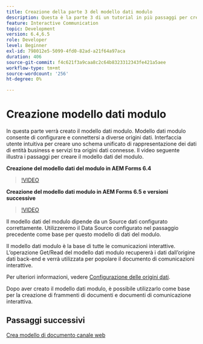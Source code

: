 ```yaml
---
title: Creazione della parte 3 del modello dati modulo
description: Questa è la parte 3 di un tutorial in più passaggi per creare il tuo primo documento di comunicazione interattiva. In questa parte verrà creato il modello dati modulo. Il modello dati modulo consente di configurare e connettersi a diverse origini dati.Fornisce un'interfaccia utente intuitiva per creare uno schema di rappresentazione dei dati unificato di entità e servizi aziendali tra origini dati connesse.Il video seguente illustra i passaggi per creare il modello dati modulo.
feature: Interactive Communication
topic: Development
version: 6.4,6.5
role: Developer
level: Beginner
exl-id: 798012e5-5099-4fd0-82ad-a21f64a97aca
duration: 406
source-git-commit: f4c621f3a9caa8c2c64b8323312343fe421a5aee
workflow-type: tm+mt
source-wordcount: '256'
ht-degree: 0%

---
```


# Creazione modello dati modulo

In questa parte verrà creato il modello dati modulo. Modello dati modulo consente di configurare e connettersi a diverse origini dati. Interfaccia utente intuitiva per creare uno schema unificato di rappresentazione dei dati di entità business e servizi tra origini dati connesse. Il video seguente illustra i passaggi per creare il modello dati del modulo.

**Creazione del modello dati del modulo in AEM Forms 6.4**

>[!VIDEO](https://video.tv.adobe.com/v/27763?quality=12&learn=on)

**Creazione del modello dati modulo in AEM Forms 6.5 e versioni successive**

>[!VIDEO](https://video.tv.adobe.com/v/27765?quality=12&learn=on)

Il modello dati del modulo dipende da un Source dati configurato correttamente. Utilizzeremo il Data Source configurato nel passaggio precedente come base per questo modello di dati del modulo.

Il modello dati modulo è la base di tutte le comunicazioni interattive. L’operazione Get/Read del modello dati modulo recupererà i dati dall’origine dati back-end e verrà utilizzata per popolare il documento di comunicazioni interattive.

Per ulteriori informazioni, vedere [Configurazione delle origini dati](parttwo.md).

Dopo aver creato il modello dati modulo, è possibile utilizzarlo come base per la creazione di frammenti di documenti e documenti di comunicazione interattiva.

## Passaggi successivi

[Crea modello di documento canale web](./partfour.md)


